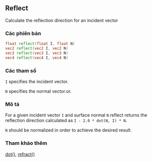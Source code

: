 ## Reflect
Calculate the reflection direction for an incident vector

### Các phiên bản
```glsl
float reflect(float I, float N)  
vec2 reflect(vec2 I, vec2 N)  
vec3 reflect(vec3 I, vec3 N)  
vec4 reflect(vec4 I, vec4 N)
```

### Các tham số
```I``` specifies the incident vector.

```N``` specifies the normal vector.or.

### Mô tả
For a given incident vector ```I``` and surface normal ```N``` reflect returns the reflection direction calculated as ```I - 2.0 * dot(N, I) * N```.

```N``` should be normalized in order to achieve the desired result.

### Tham khảo thêm

[dot()](/glossary/?lan=vi&search=dot), [refract()](/glossary/?lan=vi&search=refract)
